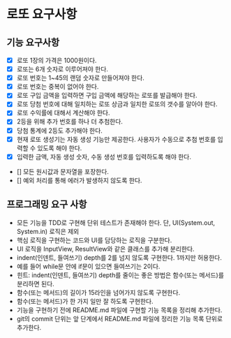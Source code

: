 # 로또 요구사항

## 기능 요구사항

- [x] 로또 1장의 가격은 1000원이다.
- [x] 로또는 6개 숫자로 이루어져야 한다.
- [x] 로또 번호는 1~45의 랜덤 숫자로 만들어져야 한다.
- [x] 로또 번호는 중복이 없어야 한다.
- [x] 로또 구입 금액을 입력하면 구입 금액에 해당하는 로또를 발급해야 한다.
- [x] 로또 당첨 번호에 대해 일치하는 로또 상금과 일치한 로또의 갯수를 알아야 한다.
- [x] 로또 수익률에 대해서 계산해야 한다.
- [x] 2등을 위해 추가 번호를 하나 더 추첨한다. 
- [x] 당첨 통계에 2등도 추가해야 한다.
- [x] 현재 로또 생성기는 자동 생성 기능만 제공한다. 사용자가 수동으로 추첨 번호를 입력할 수 있도록 해야 한다. 
- [x] 입력한 금액, 자동 생성 숫자, 수동 생성 번호를 입력하도록 해야 한다.
- [] 모든 원시값과 문자열을 포장한다.
- [] 예외 처리를 통해 에러가 발생하지 않도록 한다.

## 프로그래밍 요구 사항
- 모든 기능을 TDD로 구현해 단위 테스트가 존재해야 한다. 단, UI(System.out, System.in) 로직은 제외
- 핵심 로직을 구현하는 코드와 UI를 담당하는 로직을 구분한다.
- UI 로직을 InputView, ResultView와 같은 클래스를 추가해 분리한다.
- indent(인덴트, 들여쓰기) depth를 2를 넘지 않도록 구현한다. 1까지만 허용한다.
- 예를 들어 while문 안에 if문이 있으면 들여쓰기는 2이다.
- 힌트: indent(인덴트, 들여쓰기) depth를 줄이는 좋은 방법은 함수(또는 메서드)를 분리하면 된다.
- 함수(또는 메서드)의 길이가 15라인을 넘어가지 않도록 구현한다.
- 함수(또는 메서드)가 한 가지 일만 잘 하도록 구현한다.
- 기능을 구현하기 전에 README.md 파일에 구현할 기능 목록을 정리해 추가한다.
- git의 commit 단위는 앞 단계에서 README.md 파일에 정리한 기능 목록 단위로 추가한다.